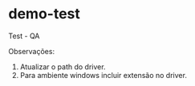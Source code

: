 # demo-test
Test - QA

Observações:

1. Atualizar o path do driver.
2. Para ambiente windows incluir extensão no driver.
